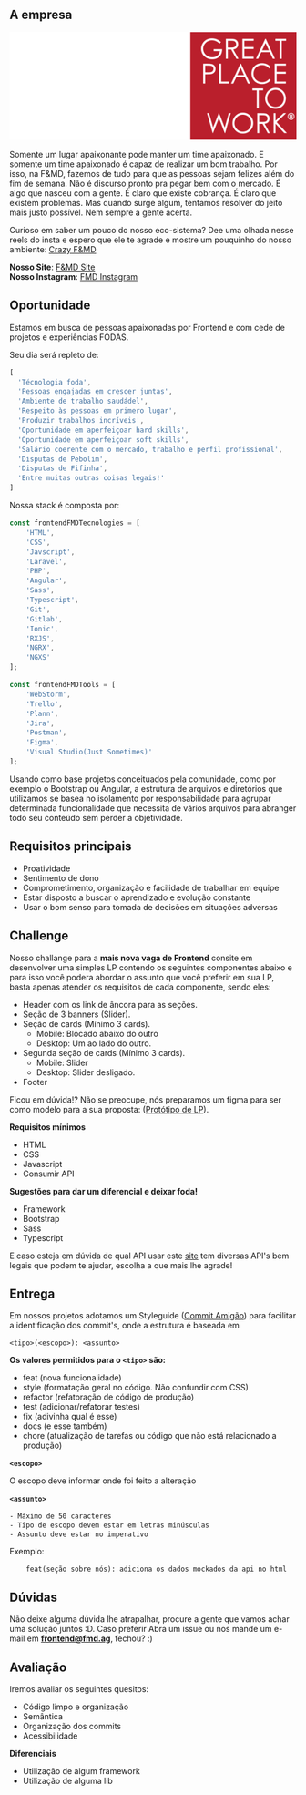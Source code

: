 ## A empresa
![alt text](assets/logo.svg)

Somente um lugar apaixonante pode manter um time apaixonado. E somente um time apaixonado é capaz de realizar um bom trabalho. Por isso, na F&MD, fazemos de tudo para que as pessoas sejam felizes além do fim de semana. Não é discurso pronto pra pegar bem com o mercado. É algo que nasceu com a gente. É claro que existe cobrança. É claro que existem problemas. Mas quando surge algum, tentamos resolver do jeito mais justo possível. Nem sempre a gente acerta.

Curioso em saber um pouco do nosso eco-sistema? Dee uma olhada nesse reels do insta e espero que ele 
te agrade e mostre um pouquinho do nosso ambiente: [Crazy F&MD](https://www.instagram.com/p/CjJUzHTLjo1/)

<b>Nosso Site</b>: [F&MD Site](https://fmd.ag/)
<br>
<b>Nosso Instagram</b>: [FMD Instagram](https://www.instagram.com/agenciafmd/)

## Oportunidade
Estamos em busca de pessoas apaixonadas por Frontend e com cede de projetos e experiências FODAS.

Seu dia será repleto de: 
```javascript
[
  'Técnologia foda',
  'Pessoas engajadas em crescer juntas',
  'Ambiente de trabalho saudádel',
  'Respeito às pessoas em primero lugar',
  'Produzir trabalhos incríveis',
  'Oportunidade em aperfeiçoar hard skills',
  'Oportunidade em aperfeiçoar soft skills',
  'Salário coerente com o mercado, trabalho e perfil profissional',
  'Disputas de Pebolim',
  'Disputas de Fifinha',
  'Entre muitas outras coisas legais!'
]
```

Nossa stack é composta por: 

````javascript
const frontendFMDTecnologies = [
    'HTML',
    'CSS',
    'Javscript',
    'Laravel',
    'PHP',
    'Angular',
    'Sass',
    'Typescript',
    'Git',
    'Gitlab',
    'Ionic',
    'RXJS',
    'NGRX',
    'NGXS'
];
````
````javascript
const frontendFMDTools = [
    'WebStorm',
    'Trello',
    'Plann',
    'Jira',
    'Postman',
    'Figma',
    'Visual Studio(Just Sometimes)'
];
````

Usando como base projetos conceituados pela comunidade, como por exemplo o Bootstrap ou Angular, a estrutura de arquivos e diretórios que utilizamos se basea no isolamento por responsabilidade para agrupar determinada funcionalidade que necessita de vários arquivos para abranger todo seu conteúdo sem perder a objetividade.

## Requisitos principais 
- Proatividade
- Sentimento de dono
- Comprometimento, organização e facilidade de trabalhar em equipe
- Estar disposto a buscar o aprendizado e evolução constante
- Usar o bom senso para tomada de decisões em situações adversas

## Challenge

Nosso challange para a <b>mais nova vaga de Frontend</b> consite em desenvolver uma simples LP contendo os seguintes componentes abaixo e para isso você 
podera abordar o assunto que você preferir em sua LP, basta apenas atender os requisitos de cada componente, sendo eles:

- Header com os link de âncora para as seções. 
- Seção de 3 banners (Slider).
- Seção de cards (Mínimo 3 cards).
  - Mobile: Blocado abaixo do outro
  - Desktop: Um ao lado do outro.
- Segunda seção de cards (Mínimo 3 cards).
  - Mobile: Slider
  - Desktop: Slider desligado.
- Footer

Ficou em dúvida!? Não se preocupe, nós preparamos um figma para ser como modelo para a sua proposta: ([Protótipo de LP](https://www.figma.com/file/SSTsobmlfwSgfxIpk1OWqP/Desafio-para-vaga-de-Front-End?node-id=201%3A9&t=H4tzwZSQRHgv9rGl-1)).

<b>Requisitos mínimos</b>
- HTML
- CSS
- Javascript
- Consumir API

<b>Sugestões para dar um diferencial e deixar foda!</b>
- Framework
- Bootstrap
- Sass
- Typescript

E caso esteja em dúvida de qual API usar este [site](https://publicapis.dev/) tem diversas API's bem legais que podem te ajudar, escolha a que mais lhe agrade!

## Entrega
Em nossos projetos adotamos um Styleguide ([Commit Amigão](https://github.com/BeeTech-global/bee-stylish/blob/master/commits/README.md#anatomia-do-commit-amig%C3%A3o)) para facilitar a identificação dos commit's, onde a estrutura é baseada em

```
<tipo>(<escopo>): <assunto>
```

<b>Os valores permitidos para o `<tipo>` são:</b>

-  feat (nova funcionalidade)
-  style (formatação geral no código. Não confundir com CSS)
-  refactor (refatoração de código de produção)
-  test (adicionar/refatorar testes)
-  fix (adivinha qual é esse)
-  docs (e esse também)
-  chore (atualização de tarefas ou código que não está relacionado a produção)

  <b>`<escopo>`</b><br>
    
  O escopo deve informar onde foi feito a alteração
  
  <b>`<assunto>`</b>

    - Máximo de 50 caracteres
    - Tipo de escopo devem estar em letras minúsculas
    - Assunto deve estar no imperativo

Exemplo:
  
```
    feat(seção sobre nós): adiciona os dados mockados da api no html
```
  

## Dúvidas

Não deixe alguma dúvida lhe atrapalhar, procure a gente que vamos achar uma solução juntos :D. 
Caso preferir Abra um issue ou nos mande um e-mail em <b>frontend@fmd.ag</b>, fechou? :)

## Avaliação

Iremos avaliar os seguintes quesitos:

- Código limpo e organização
- Semântica
- Organização dos commits
- Acessibilidade

<b>Diferenciais</b>
- Utilização de algum framework
- Utilização de alguma lib
